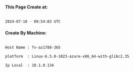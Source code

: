 
   
#### This Page Create at:

```bash

2024-07-18 - 09:54:03 UTC

```

#### Create By Machine:

```bash

Host Name : fv-az1788-365

platform  : Linux-6.5.0-1023-azure-x86_64-with-glibc2.35

Ip Local  : 10.1.0.134

```

